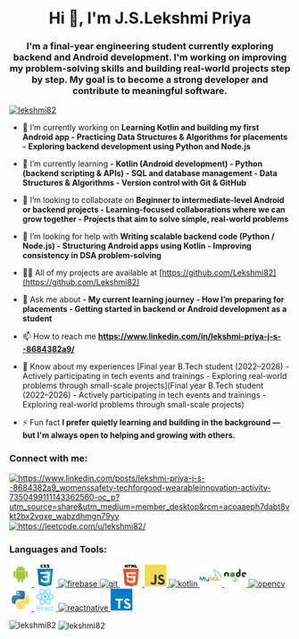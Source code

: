 <h1 align="center">Hi 👋, I'm J.S.Lekshmi Priya</h1>
<h3 align="center">I'm a final-year engineering student currently exploring backend and Android development. I'm working on improving my problem-solving skills and building real-world projects step by step. My goal is to become a strong developer and contribute to meaningful software.</h3>

<p align="left"> <a href="https://github.com/ryo-ma/github-profile-trophy"><img src="https://github-profile-trophy.vercel.app/?username=lekshmi82" alt="lekshmi82" /></a> </p>

- 🔭 I’m currently working on **Learning Kotlin and building my first Android app - Practicing Data Structures & Algorithms for placements - Exploring backend development using Python and Node.js**

- 🌱 I’m currently learning **- Kotlin (Android development) - Python (backend scripting & APIs) - SQL and database management - Data Structures & Algorithms - Version control with Git & GitHub**

- 👯 I’m looking to collaborate on **Beginner to intermediate-level Android or backend projects - Learning-focused collaborations where we can grow together - Projects that aim to solve simple, real-world problems**

- 🤝 I’m looking for help with **Writing scalable backend code (Python / Node.js) - Structuring Android apps using Kotlin - Improving consistency in DSA problem-solving**

- 👨‍💻 All of my projects are available at [https://github.com/Lekshmi82](https://github.com/Lekshmi82)

- 💬 Ask me about **- My current learning journey - How I’m preparing for placements - Getting started in backend or Android development as a student**

- 📫 How to reach me **https://www.linkedin.com/in/lekshmi-priya-j-s--8684382a9/**

- 📄 Know about my experiences [Final year B.Tech student (2022–2026) - Actively participating in tech events and trainings - Exploring real-world problems through small-scale projects](Final year B.Tech student (2022–2026) - Actively participating in tech events and trainings - Exploring real-world problems through small-scale projects)

- ⚡ Fun fact **I prefer quietly learning and building in the background — but I'm always open to helping and growing with others.**

<h3 align="left">Connect with me:</h3>
<p align="left">
<a href="https://linkedin.com/in/https://www.linkedin.com/posts/lekshmi-priya-j-s--8684382a9_womenssafety-techforgood-wearableinnovation-activity-7350499111143362560-oc_p?utm_source=share&utm_medium=member_desktop&rcm=acoaaeph7dabt8vkt2bx2vqxe_wabzdhmgn79yy" target="blank"><img align="center" src="https://raw.githubusercontent.com/rahuldkjain/github-profile-readme-generator/master/src/images/icons/Social/linked-in-alt.svg" alt="https://www.linkedin.com/posts/lekshmi-priya-j-s--8684382a9_womenssafety-techforgood-wearableinnovation-activity-7350499111143362560-oc_p?utm_source=share&utm_medium=member_desktop&rcm=acoaaeph7dabt8vkt2bx2vqxe_wabzdhmgn79yy" height="30" width="40" /></a>
<a href="https://www.leetcode.com/https://leetcode.com/u/lekshmi82/" target="blank"><img align="center" src="https://raw.githubusercontent.com/rahuldkjain/github-profile-readme-generator/master/src/images/icons/Social/leet-code.svg" alt="https://leetcode.com/u/lekshmi82/" height="30" width="40" /></a>
</p>

<h3 align="left">Languages and Tools:</h3>
<p align="left"> <a href="https://developer.android.com" target="_blank" rel="noreferrer"> <img src="https://raw.githubusercontent.com/devicons/devicon/master/icons/android/android-original-wordmark.svg" alt="android" width="40" height="40"/> </a> <a href="https://www.w3schools.com/css/" target="_blank" rel="noreferrer"> <img src="https://raw.githubusercontent.com/devicons/devicon/master/icons/css3/css3-original-wordmark.svg" alt="css3" width="40" height="40"/> </a> <a href="https://firebase.google.com/" target="_blank" rel="noreferrer"> <img src="https://www.vectorlogo.zone/logos/firebase/firebase-icon.svg" alt="firebase" width="40" height="40"/> </a> <a href="https://git-scm.com/" target="_blank" rel="noreferrer"> <img src="https://www.vectorlogo.zone/logos/git-scm/git-scm-icon.svg" alt="git" width="40" height="40"/> </a> <a href="https://www.w3.org/html/" target="_blank" rel="noreferrer"> <img src="https://raw.githubusercontent.com/devicons/devicon/master/icons/html5/html5-original-wordmark.svg" alt="html5" width="40" height="40"/> </a> <a href="https://developer.mozilla.org/en-US/docs/Web/JavaScript" target="_blank" rel="noreferrer"> <img src="https://raw.githubusercontent.com/devicons/devicon/master/icons/javascript/javascript-original.svg" alt="javascript" width="40" height="40"/> </a> <a href="https://kotlinlang.org" target="_blank" rel="noreferrer"> <img src="https://www.vectorlogo.zone/logos/kotlinlang/kotlinlang-icon.svg" alt="kotlin" width="40" height="40"/> </a> <a href="https://www.mysql.com/" target="_blank" rel="noreferrer"> <img src="https://raw.githubusercontent.com/devicons/devicon/master/icons/mysql/mysql-original-wordmark.svg" alt="mysql" width="40" height="40"/> </a> <a href="https://nodejs.org" target="_blank" rel="noreferrer"> <img src="https://raw.githubusercontent.com/devicons/devicon/master/icons/nodejs/nodejs-original-wordmark.svg" alt="nodejs" width="40" height="40"/> </a> <a href="https://opencv.org/" target="_blank" rel="noreferrer"> <img src="https://www.vectorlogo.zone/logos/opencv/opencv-icon.svg" alt="opencv" width="40" height="40"/> </a> <a href="https://www.python.org" target="_blank" rel="noreferrer"> <img src="https://raw.githubusercontent.com/devicons/devicon/master/icons/python/python-original.svg" alt="python" width="40" height="40"/> </a> <a href="https://reactjs.org/" target="_blank" rel="noreferrer"> <img src="https://raw.githubusercontent.com/devicons/devicon/master/icons/react/react-original-wordmark.svg" alt="react" width="40" height="40"/> </a> <a href="https://reactnative.dev/" target="_blank" rel="noreferrer"> <img src="https://reactnative.dev/img/header_logo.svg" alt="reactnative" width="40" height="40"/> </a> <a href="https://www.typescriptlang.org/" target="_blank" rel="noreferrer"> <img src="https://raw.githubusercontent.com/devicons/devicon/master/icons/typescript/typescript-original.svg" alt="typescript" width="40" height="40"/> </a> </p>

<p><img align="left" src="https://github-readme-stats.vercel.app/api/top-langs?username=lekshmi82&show_icons=true&locale=en&layout=compact" alt="lekshmi82" /></p>

<p>&nbsp;<img align="center" src="https://github-readme-stats.vercel.app/api?username=lekshmi82&show_icons=true&locale=en" alt="lekshmi82" /></p>
